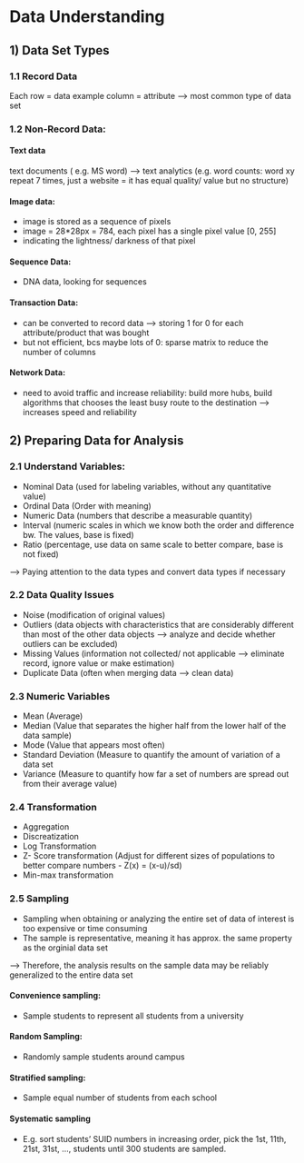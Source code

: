 # Data Understanding

## 1) Data Set Types
	
### 1.1 Record Data
Each row = data example
column = attribute
--> most common type of data set
  
### 1.2 Non-Record Data: 

#### Text data
text documents ( e.g. MS word) --> text analytics (e.g. word counts: word xy repeat 7 times, just a website = it has equal quality/ value but no structure)

#### Image data:
- image is stored as a sequence of pixels
- image = 28*28px = 784, each pixel has a single pixel value [0, 255] 
- indicating the lightness/ darkness of that pixel
	
#### Sequence Data:
- DNA data, looking for sequences 
	
#### Transaction Data:
- can be converted to record data --> storing 1 for 0 for each attribute/product that was bought
- but not efficient, bcs maybe lots of 0: sparse matrix to reduce the number of columns

#### Network Data:
- need to avoid traffic and increase reliability: build more hubs, build algorithms that chooses the least busy route to the destination --> increases speed and reliability
	
 ## 2) Preparing Data for Analysis
	
### 2.1 Understand Variables:
- Nominal Data (used for labeling variables, without any quantitative value)
- Ordinal Data (Order with meaning)
- Numeric Data (numbers that describe a measurable quantity)
- Interval (numeric scales in which we know both the order and difference bw. The values, base is fixed)
- Ratio (percentage, use data on same scale to better compare, base is not fixed)

--> Paying attention to the data types and convert data types if necessary
	
### 2.2 Data Quality Issues
- Noise (modification of original values)
- Outliers (data objects with characteristics that are considerably different than most of the other data objects --> analyze and decide whether outliers can be excluded)
- Missing Values (information not collected/ not applicable --> eliminate record, ignore value or make estimation)
- Duplicate Data (often when merging data --> clean data)

### 2.3 Numeric Variables
- Mean (Average)
- Median (Value that separates the higher half from the lower half of the data sample)
- Mode (Value that appears most often)
- Standard Deviation (Measure to quantify the amount of variation of a data set
- Variance (Measure to quantify how far a set of numbers are spread out from their average value)


### 2.4 Transformation
- Aggregation
- Discreatization
- Log Transformation
- Z- Score transformation (Adjust for different sizes of populations to better compare numbers - Z(x) = (x-u)/sd)
- Min-max transformation

### 2.5 Sampling
- Sampling when obtaining or analyzing the entire set of data of interest is too expensive or time consuming
- The sample is representative, meaning it has approx. the same property as the orginial data set

--> Therefore, the analysis results on the sample data may be reliably generalized to the entire data set

#### Convenience sampling: 
- Sample students to represent all students from a university
#### Random Sampling: 
- Randomly sample students around campus
#### Stratified sampling:
- Sample equal number of students from each school 
#### Systematic sampling
- E.g. sort students’ SUID numbers in increasing order, pick the 1st, 11th, 21st, 31st, …, students until 300 students are sampled.


